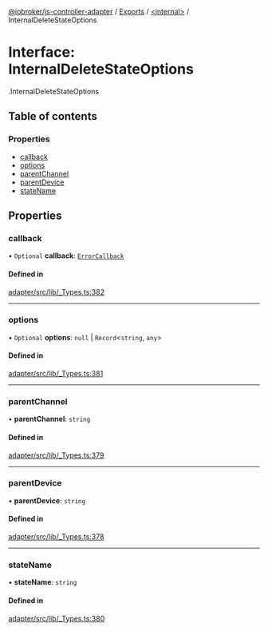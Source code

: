 [@iobroker/js-controller-adapter](../README.md) / [Exports](../modules.md) / [<internal\>](../modules/internal_.md) / InternalDeleteStateOptions

# Interface: InternalDeleteStateOptions

[<internal>](../modules/internal_.md).InternalDeleteStateOptions

## Table of contents

### Properties

- [callback](internal_.InternalDeleteStateOptions.md#callback)
- [options](internal_.InternalDeleteStateOptions.md#options)
- [parentChannel](internal_.InternalDeleteStateOptions.md#parentchannel)
- [parentDevice](internal_.InternalDeleteStateOptions.md#parentdevice)
- [stateName](internal_.InternalDeleteStateOptions.md#statename)

## Properties

### callback

• `Optional` **callback**: [`ErrorCallback`](../modules/internal_.md#errorcallback)

#### Defined in

[adapter/src/lib/_Types.ts:382](https://github.com/ioBroker/ioBroker.js-controller/blob/d22bbffe/packages/adapter/src/lib/_Types.ts#L382)

___

### options

• `Optional` **options**: ``null`` \| `Record`<`string`, `any`\>

#### Defined in

[adapter/src/lib/_Types.ts:381](https://github.com/ioBroker/ioBroker.js-controller/blob/d22bbffe/packages/adapter/src/lib/_Types.ts#L381)

___

### parentChannel

• **parentChannel**: `string`

#### Defined in

[adapter/src/lib/_Types.ts:379](https://github.com/ioBroker/ioBroker.js-controller/blob/d22bbffe/packages/adapter/src/lib/_Types.ts#L379)

___

### parentDevice

• **parentDevice**: `string`

#### Defined in

[adapter/src/lib/_Types.ts:378](https://github.com/ioBroker/ioBroker.js-controller/blob/d22bbffe/packages/adapter/src/lib/_Types.ts#L378)

___

### stateName

• **stateName**: `string`

#### Defined in

[adapter/src/lib/_Types.ts:380](https://github.com/ioBroker/ioBroker.js-controller/blob/d22bbffe/packages/adapter/src/lib/_Types.ts#L380)
